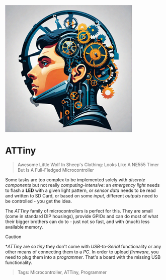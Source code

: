 <img src="/assets/images/processor.png" width="80%" height="80%" />
 
# ATTiny

> Awesome Little Wolf In Sheep's Clothing: Looks Like A NE555 Timer But Is A Full-Fledged Microcontroller

Some tasks are too complex to be implemented solely with *discrete components* but not really *computing-intensive*: an *emergency light* needs to flash a **LED** with a given light pattern, or *sensor data* needs to be read and written to SD Card, or based on some *input*, different *outputs* need to be controlled - you get the idea.

The *ATTiny* family of microcontrollers is perfect for this. They are small (come in standard DIP housings), provide GPIOs and can do most of what their bigger brothers can do to - just not so fast, and with (much) less available memory.

> [!CAUTION]
> **ATTiny* are *so tiny* they don't come with *USB-to-Serial* functionality or any other means of connecting them to a *PC*. In order to upload *firmware*, you need to plug them into a *programmer*. That's a board with the missing USB functionality.


> Tags: Microcontroller, ATTiny, Programmer

